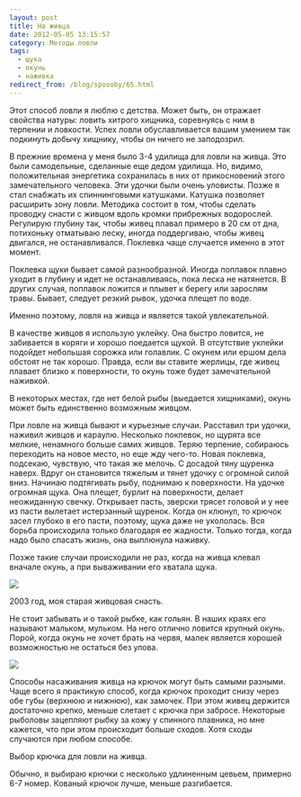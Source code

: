 ```yaml
---
layout: post
title: На живца
date: 2012-05-05 13:15:57
category: Методы ловли
tags:
  - щука
  - окунь
  - наживка
redirect_from: /blog/sposoby/65.html
---
```

Этот способ ловли я люблю с детства. Может быть, он отражает свойства
натуры: ловить хитрого хищника, соревнуясь с ним в терпении и ловкости.
Успех ловли обуславливается вашим умением так подкинуть добычу хищнику,
чтобы он ничего не заподозрил.

В прежние времена у меня было 3-4 удилища для ловли на живца. Это были
самодельные, сделанные еще дедом удилища. Но, видимо, положительная
энергетика сохранилась в них от прикосновений этого замечательного
человека. Эти удочки были очень уловисты. Позже я стал снабжать их
спиннинговыми катушками. Катушка позволяет расширить зону ловли.
Методика состоит в том, чтобы сделать проводку снасти с живцом вдоль
кромки прибрежных водорослей. Регулирую глубину так, чтобы живец плавал
примеро в 20 см от дна, потихоньку отматываю леску, иногда поддергиваю,
чтобы живец двигался, не останавливался. Поклевка чаще случается именно
в этот момент.

Поклевка щуки бывает самой разнообразной. Иногда поплавок плавно уходит
в глубину и идет не останавливаясь, пока леска не натянется. В других
случая, поплавок ложится и плывет к берегу или зарослям травы. Бывает,
следует резкий рывок, удочка плещет по воде.

Именно поэтому, ловля на живца и является такой увлекательной.

В качестве живцов я использую уклейку. Она быстро ловится, не забивается
в коряги и хорошо поедается щукой. В отсутствие уклейки подойдет
небольшая сорожка или голавлик. С окунем или ершом дела обстоят не так
хорошо. Правда, если вы ставите жерлицы, где живец плавает близко к
поверхности, то окунь тоже будет замечательной наживкой.

В некоторых местах, где нет белой рыбы (выедается хищниками), окунь
может быть единственно возможным живцом.

При ловле на живца бывают и курьезные случаи. Расставил три удочки,
наживил живцов и караулю. Несколько поклевок, но щурята все мелкие,
ненамного больше самих живцов. Теряю терпение, собираюсь переходить на
новое место, но еще жду чего-то. Новая поклевка, подсекаю, чувствую, что
такая же мелочь. С досадой тяну щуренка наверх. Вдруг он становится
тяжелым и тянет удочку с огромной силой вниз. Начинаю подтягивать рыбу,
поднимаю к поверхности. На удочке огромная щука. Она плещет, бурлит на
поверхности, делает неожиданную свечку. Открывает пасть, зверски трясет
головой и у нее из пасти вылетает истерзанный щуренок. Когда он клюнул,
то крючок засел глубоко в его пасти, поэтому, щука даже не укололась.
Вся борьба происходила только благодаря ее жадности. Только тогда, когда
надо было спасать жизнь, она выплюнула наживку.

Позже такие случаи происходили не раз, когда на живца клевал вначале
окунь, а при вываживании его хватала щука.

![](http://fishingguru.ru/uploads/images/00/00/01/2012/05/05/eafe92.jpg)

2003 год, моя старая живцовая снасть.

Не стоит забывать и о такой рыбке, как гольян. В наших краях его
называют мальком, мульком. На него отлично ловится крупный окунь. Порой,
когда окунь не хочет брать на червя, малек является хорошей возможностью
не остаться без улова.

![](http://fishingguru.ru/uploads/images/00/00/01/2012/05/05/9eb612.jpg)

Способы насаживания живца на крючок могут быть самыми разными. Чаще
всего я практикую способ, когда крючок проходит снизу через обе губы
(верхнюю и нижнюю), как замочек. При этом живец держится достаточно
крепко, меньше слетает с крючка при забросе. Некоторые рыболовы
зацепляют рыбку за кожу у спинного плавника, но мне кажется, что при
этом происходит больше сходов. Хотя сходы случаются при любом способе.

Выбор крючка для ловли на живца.

Обычно, я выбираю крючки с несколько удлиненным цевьем, примерно 6-7
номер. Кованый крючок лучше, меньше разгибается.

